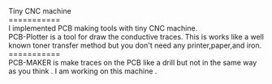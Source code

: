 <head>Tiny CNC machine</head>
<br>===========<br>
I implemented PCB making tools with tiny CNC machine.
<br>
PCB-Plotter is a tool for draw the conductive traces. This is works like a well known toner transfer method but you don't need any printer,paper,and iron.
<br>===========<br>
PCB-MAKER is make traces on the PCB like a drill but not in the same way as you think . I am working on this machine .
